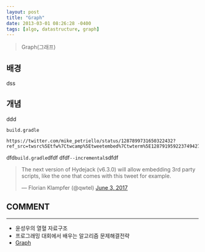 ```yaml
---
layout: post
title: "Graph"
date: 2013-03-01 08:26:28 -0400
tags: [algo, datastructure, graph]
---
```


> Graph(그래프)

## 배경
dss

## 개념
ddd

`build.gradle`
```
https://twitter.com/mike_petriello/status/1287899731650322432?ref_src=twsrc%5Etfw%7Ctwcamp%5Etweetembed%7Ctwterm%5E1287919592237494272%7Ctwgr%5E&ref_url=https%3A%2F%2Fbleacherreport.com%2Fmlb
```

dfd`build.gradle`dfdf
dfdf`--incremental`sdfdf

<script async src="//platform.twitter.com/widgets.js" charset="utf-8"></script>
<blockquote class="twitter-tweet" data-lang="en">
  <p lang="en" dir="ltr">
    The next version of Hydejack (v6.3.0) will allow embedding 3rd party scripts,
    like the one that comes with this tweet for example.
  </p>
  &mdash; Florian Klampfer (@qwtel)
  <a href="https://twitter.com/qwtel/status/871098943505039362">June 3, 2017</a>
</blockquote>

## COMMENT
---
* 윤성우의 열혈 자료구조
* 프로그래밍 대회에서 배우는 알고리즘 문제해결전략
* [Graph]

[Graph]: https://gmlwjd9405.github.io/2018/08/13/data-structure-graph.html

